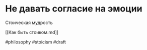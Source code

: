 # Не давать согласие на эмоции

Стоическая мудрость

[[Как быть стоиком.md]]

#philosophy #stoicism
#draft